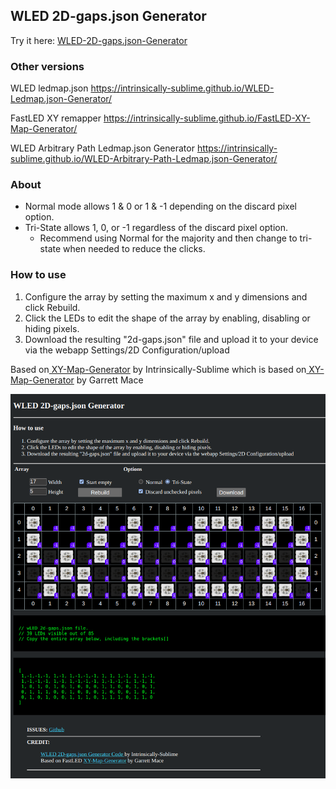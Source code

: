 ## WLED 2D-gaps.json Generator


Try it here: <a href="https://intrinsically-sublime.github.io/WLED-2D-gaps.json-Generator/">WLED-2D-gaps.json-Generator<br></a>

### Other versions
WLED ledmap.json https://intrinsically-sublime.github.io/WLED-Ledmap.json-Generator/

FastLED XY remapper https://intrinsically-sublime.github.io/FastLED-XY-Map-Generator/

WLED Arbitrary Path Ledmap.json Generator https://intrinsically-sublime.github.io/WLED-Arbitrary-Path-Ledmap.json-Generator/

### About
* Normal mode allows 1 & 0 or 1 & -1 depending on the discard pixel option.
* Tri-State allows 1, 0, or -1 regardless of the discard pixel option.
  * Recommend using Normal for the majority and then change to tri-state when needed to reduce the clicks.

### How to use

<ol>
  <li>Configure the array by setting the maximum x and y dimensions and click Rebuild.<br>
  <li>Click the LEDs to edit the shape of the array by enabling, disabling or hiding pixels.<br>
  <li>Download the resulting "2d-gaps.json" file and upload it to your device via the webapp Settings/2D Configuration/upload<br>
</ol>


Based on<a href="https://github.com/Intrinsically-Sublime/FastLED-XY-Map-Generator"> XY-Map-Generator</a> by Intrinsically-Sublime
which is based on<a href="https://github.com/macetech/FastLED-XY-Map-Generator"> XY-Map-Generator</a> by Garrett Mace


![Screenshot](https://github.com/Intrinsically-Sublime/WLED-2D-gaps.json-Generator/blob/main/2d-gaps-mapper_screenshot.png)

